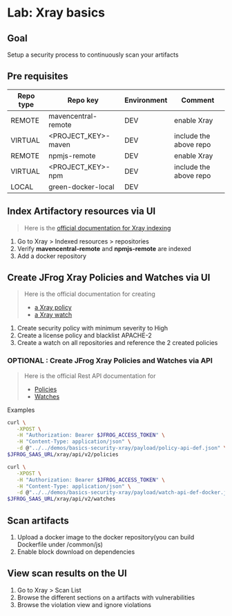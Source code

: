 # Lab: Xray basics

## Goal

Setup a security process to continuously scan your artifacts

## Pre requisites

Repo type | Repo key | Environment | Comment
---|---|--- |---
REMOTE | mavencentral-remote | DEV | enable Xray
VIRTUAL | <PROJECT_KEY>-maven  | DEV | include the above repo
REMOTE | npmjs-remote | DEV | enable Xray
VIRTUAL | <PROJECT_KEY>-npm  | DEV | include the above repo
LOCAL | green-docker-local  | DEV | 

## Index Artifactory resources via UI

> Here is the [official documentation for Xray indexing](https://jfrog.com/help/r/jfrog-security-documentation/add-or-remove-resources-from-indexing)

1. Go to Xray > Indexed resources > repositories
2. Verify **mavencentral-remote** and **npmjs-remote** are indexed
3. Add a docker repository

## Create JFrog Xray Policies and Watches via UI

> Here is the official documentation for creating
>
> * [a Xray policy](https://jfrog.com/help/r/jfrog-security-documentation/create-an-xray-policy)
> * [a Xray watch](https://jfrog.com/help/r/jfrog-security-documentation/create-a-watch)

1. Create security policy with minimum severity to High
2. Create a license policy and blacklist APACHE-2
3. Create a watch on all repositories and reference the 2 created policies

### OPTIONAL : Create JFrog Xray Policies and Watches via API

> Here is the official Rest API documentation for
>
> * [Policies](https://jfrog.com/help/r/xray-rest-apis/policies-v2)
> * [Watches](https://jfrog.com/help/r/xray-rest-apis/watches)

Examples

```bash
curl \
   -XPOST \
   -H "Authorization: Bearer $JFROG_ACCESS_TOKEN" \
   -H "Content-Type: application/json" \
   -d @"../../demos/basics-security-xray/payload/policy-api-def.json" \
$JFROG_SAAS_URL/xray/api/v2/policies

curl \
   -XPOST \
   -H "Authorization: Bearer $JFROG_ACCESS_TOKEN" \
   -H "Content-Type: application/json" \
   -d @"../../demos/basics-security-xray/payload/watch-api-def-docker.json" \
$JFROG_SAAS_URL/xray/api/v2/watches
```

## Scan artifacts

1. Upload a docker image to the docker repository(you can build Dockerfile under /common/js)
2. Enable block download on dependencies

## View scan results on the UI

1. Go to Xray > Scan List
2. Browse the different sections on a artifacts with vulnerabilities
3. Browse the violation view and ignore violations
